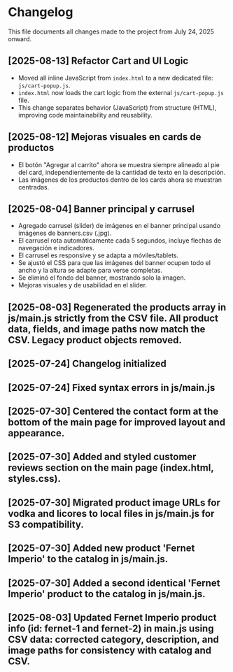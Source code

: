 # Changelog

This file documents all changes made to the project from July 24, 2025 onward.

## [2025-08-13] Refactor Cart and UI Logic
 - Moved all inline JavaScript from `index.html` to a new dedicated file: `js/cart-popup.js`.
 - `index.html` now loads the cart logic from the external `js/cart-popup.js` file.
 - This change separates behavior (JavaScript) from structure (HTML), improving code maintainability and reusability.

## [2025-08-12] Mejoras visuales en cards de productos
 - El botón "Agregar al carrito" ahora se muestra siempre alineado al pie del card, independientemente de la cantidad de texto en la descripción.
 - Las imágenes de los productos dentro de los cards ahora se muestran centradas.

## [2025-08-04] Banner principal y carrusel
 - Agregado carrusel (slider) de imágenes en el banner principal usando imágenes de banners.csv (.jpg).
 - El carrusel rota automáticamente cada 5 segundos, incluye flechas de navegación e indicadores.
 - El carrusel es responsive y se adapta a móviles/tablets.
 - Se ajustó el CSS para que las imágenes del banner ocupen todo el ancho y la altura se adapte para verse completas.
 - Se eliminó el fondo del banner, mostrando solo la imagen.
 - Mejoras visuales y de usabilidad en el slider.

## [2025-08-03] Regenerated the products array in js/main.js strictly from the CSV file. All product data, fields, and image paths now match the CSV. Legacy product objects removed.

## [2025-07-24] Changelog initialized


## [2025-07-24] Fixed syntax errors in js/main.js


## [2025-07-30] Centered the contact form at the bottom of the main page for improved layout and appearance.

## [2025-07-30] Added and styled customer reviews section on the main page (index.html, styles.css).

## [2025-07-30] Migrated product image URLs for vodka and licores to local files in js/main.js for S3 compatibility.

## [2025-07-30] Added new product 'Fernet Imperio' to the catalog in js/main.js.

## [2025-07-30] Added a second identical 'Fernet Imperio' product to the catalog in js/main.js.

## [2025-08-03] Updated Fernet Imperio product info (id: fernet-1 and fernet-2) in main.js using CSV data: corrected category, description, and image paths for consistency with catalog and CSV.